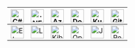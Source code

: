 | <a href="https://learn.microsoft.com/en-us/dotnet/csharp/"><img src="https://cdn.jsdelivr.net/gh/devicons/devicon/icons/csharp/csharp-original.svg" width="30" alt="C#"></a> | <a href="https://dotnet.microsoft.com/"><img src="https://cdn.jsdelivr.net/gh/devicons/devicon/icons/dot-net/dot-net-original.svg" width="30" alt=".NET"></a> | <a href="https://azure.microsoft.com/"><img src="https://cdn.jsdelivr.net/gh/devicons/devicon/icons/azure/azure-original.svg" width="30" alt="Azure"></a> | <a href="https://www.docker.com/"><img src="https://cdn.jsdelivr.net/gh/devicons/devicon/icons/docker/docker-original.svg" width="30" alt="Docker"></a> | <a href="https://kubernetes.io/"><img src="https://cdn.jsdelivr.net/gh/devicons/devicon/icons/kubernetes/kubernetes-plain.svg" width="30" alt="Kubernetes"></a> | <a href="https://git-scm.com/"><img src="https://cdn.jsdelivr.net/gh/devicons/devicon/icons/git/git-original.svg" width="30" alt="Git"></a> |  
|:-:|:-:|:-:|:-:|:-:|:-:|  
| <a href="https://www.elastic.co/what-is/elk-stack"><img src="https://cdn.jsdelivr.net/gh/devicons/devicon/icons/elasticsearch/elasticsearch-original.svg" width="30" alt="ElasticSearch"></a> | <a href="https://www.elastic.co/logstash/"><img src="https://cdn.jsdelivr.net/gh/devicons/devicon/icons/logstash/logstash-original.svg" width="30" alt="Logstash"></a> | <a href="https://www.elastic.co/kibana/"><img src="https://cdn.jsdelivr.net/gh/devicons/devicon/icons/kibana/kibana-original.svg" width="30" alt="Kibana"></a> | <a href="https://opentelemetry.io/"><img src="https://cdn.jsdelivr.net/gh/devicons/devicon/icons/opentelemetry/opentelemetry-original.svg" width="30" alt="OpenTelemetry"></a> | <a href="https://developer.mozilla.org/en-US/docs/Web/JavaScript"><img src="https://cdn.jsdelivr.net/gh/devicons/devicon/icons/javascript/javascript-original.svg" width="30" alt="JavaScript"></a> | <a href="https://react.dev/"><img src="https://cdn.jsdelivr.net/gh/devicons/devicon/icons/react/react-original.svg" width="30" alt="React"></a> |